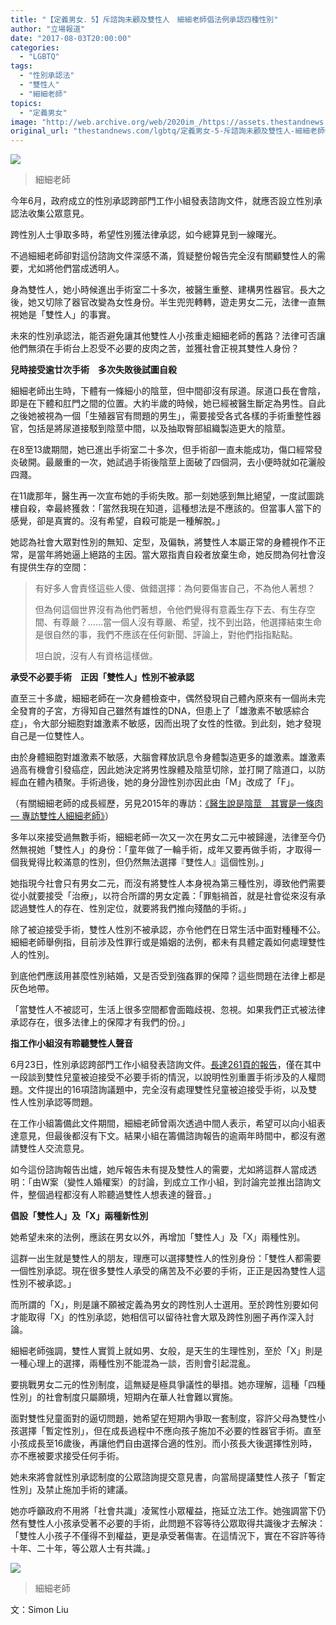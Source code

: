 ```yaml
---
title: "【定義男女．5】斥諮詢未顧及雙性人　細細老師倡法例承認四種性別"
author: "立場報道"
date: "2017-08-03T20:00:00"
categories:
  - "LGBTQ"
tags:
  - "性別承認法"
  - "雙性人"
  - "細細老師"
topics:
  - "定義男女"
image: "http://web.archive.org/web/2020im_/https://assets.thestandnews.com/media/photos/small_OBNwe.png"
original_url: "thestandnews.com/lgbtq/定義男女-5-斥諮詢未顧及雙性人-細細老師倡法例承認四種性別"
---
```

![](http://web.archive.org/web/2020im_/https://assets.thestandnews.com/media/photos/small_OBNwe.png)
> 細細老師

今年6月，政府成立的性別承認跨部門工作小組發表諮詢文件，就應否設立性別承認法收集公眾意見。

跨性別人士爭取多時，希望性別獲法律承認，如今總算見到一線曙光。

不過細細老師卻對這份諮詢文件深感不滿，質疑整份報告完全沒有關顧雙性人的需要，尤如將他們當成透明人。

身為雙性人，她小時候進出手術室二十多次，被醫生重整、建構男性器官。長大之後，她又切除了器官改變為女性身份。半生兜兜轉轉，遊走男女二元，法律一直無視她是「雙性人」的事實。

未來的性別承認法，能否避免讓其他雙性人小孩重走細細老師的舊路？法律可否讓他們無須在手術台上忍受不必要的皮肉之苦，並獲社會正視其雙性人身份？

**兒時接受逾廿次手術　多次失敗後試圖自殺**

細細老師出生時，下體有一條細小的陰莖，但中間卻沒有尿道。尿道口長在會陰，即是在下體和肛門之間的位置。大約半歲的時候，她已經被醫生斷定為男性。自此之後她被視為一個「生殖器官有問題的男生」，需要接受各式各樣的手術重整性器官，包括是將尿道接駁到陰莖中間，以及抽取臀部組織製造更大的陰莖。

在8至13歲期間，她已進出手術室二十多次，但手術卻一直未能成功，傷口經常發炎破開。最嚴重的一次，她試過手術後陰莖上面破了四個洞，去小便時就如花灑般四濺。

在11歲那年，醫生再一次宣布她的手術失敗。那一刻她感到無比絕望，一度試圖跳樓自殺，幸最終獲救：「當然我現在知道，這種想法是不應該的。但當事人當下的感覺，卻是真實的。沒有希望，自殺可能是一種解脫。」

她認為社會大眾對性別的無知、定型，及偏執，將雙性人本屬正常的身體視作不正常，是當年將她逼上絕路的主因。當大眾指責自殺者放棄生命，她反問為何社會沒有提供生存的空間：

> 有好多人會責怪這些人傻、做錯選擇：為何要傷害自己，不為他人著想？
> 
> 但為何這個世界沒有為他們著想，令他們覺得有意義生存下去、有生存空間、有尊嚴？……當一個人沒有尊嚴、希望，找不到出路，他選擇結束生命是很自然的事，我們不應該在任何新聞、評論上，對他們指指點點。
> 
> 坦白說，沒有人有資格這樣做。

**承受不必要手術　正因「雙性人」性別不被承認**

直至三十多歲，細細老師在一次身體檢查中，偶然發現自己體內原來有一個尚未完全發育的子宮，方得知自己雖然有雄性的DNA，但患上了「雄激素不敏感綜合症」，令大部分細胞對雄激素不敏感，因而出現了女性的性徵。到此刻，她才發現自己是一位雙性人。

由於身體細胞對雄激素不敏感，大腦會釋放訊息令身體製造更多的雄激素。雄激素過高有機會引發癌症，因此她決定將男性腺體及陰莖切除，並打開了陰道口，以防經血在體內積聚。手術過後，她的身分證性別亦因此由「M」改成了「F」。

（有關細細老師的成長經歷，另見2015年的專訪：[《醫生說是陰莖　其實是一條肉 — 專訪雙性人細細老師》](../../lgbtq/%E9%86%AB%E7%94%9F%E8%AA%AA%E6%98%AF%E9%99%B0%E8%8E%96-%E5%85%B6%E5%AF%A6%E6%98%AF%E4%B8%80%E6%A2%9D%E8%82%89-%E5%B0%88%E8%A8%AA%E9%9B%99%E6%80%A7%E4%BA%BA-%E7%B4%B0%E7%B4%B0%E8%80%81%E5%B8%AB/)）

多年以來接受過無數手術，細細老師一次又一次在男女二元中被歸邊，法律至今仍然無視她「雙性人」的身份：「童年做了一輪手術，成年又要再做手術，才取得一個我覺得比較滿意的性別，但仍然無法選擇『雙性人』這個性別。」

她指現今社會只有男女二元，而沒有將雙性人本身視為第三種性別，導致他們需要從小就要接受「治療」，以符合所謂的男女定義：「罪魁禍首，就是社會從來沒有承認過雙性人的存在、性別定位，就要將我們推向殘酷的手術。」

除了被迫接受手術，雙性人性別不被承認，亦令他們在日常生活中面對種種不公。細細老師舉例指，目前涉及性罪行或是婚姻的法例，都未有具體定義如何處理雙性人的性別。

到底他們應該用甚麼性別結婚，又是否受到強姦罪的保障？這些問題在法律上都是灰色地帶。

「當雙性人不被認可，生活上很多空間都會面臨歧視、忽視。如果我們正式被法律承認存在，很多法律上的保障才有我們的份。」

**指工作小組沒有聆聽雙性人聲音**

6月23日，性別承認跨部門工作小組發表諮詢文件。[長達261頁的報告](http://web.archive.org/web/20210725000328/http://www.iwggr.gov.hk/chi/pdf/consultation01.pdf)，僅在其中一段談到雙性兒童被迫接受不必要手術的情況，以說明性別重置手術涉及的人權問題。文件提出的16項諮詢議題中，完全沒有處理雙性兒童被迫接受手術，以及雙性人性別承認等問題。

在工作小組籌備此文件期間，細細老師曾兩次透過中間人表示，希望可以向小組表達意見，但最後都沒有下文。結果小組在籌備諮詢報告的逾兩年時間中，都沒有邀請雙性人交流意見。

如今這份諮詢報告出爐，她斥報告未有提及雙性人的需要，尤如將這群人當成透明：「由W案（變性人婚權案）的討論，到成立工作小組，到討論完並推出諮詢文件，整個過程都沒有人聆聽過雙性人想表達的聲音。」

**倡設「雙性人」及「X」兩種新性別**

她希望未來的法例，應該在男女以外，再增加「雙性人」及「X」兩種性別。

這群一出生就是雙性人的朋友，理應可以選擇雙性人的性別身份：「雙性人都需要一個性別承認。現在很多雙性人承受的痛苦及不必要的手術，正正是因為雙性人這性別不被承認。」

而所謂的「X」，則是讓不願被定義為男女的跨性別人士選用。至於跨性別要如何才能取得「X」的性別承認，她相信可以留待社會大眾及跨性別圈子再作深入討論。

細細老師強調，雙性人實質上就如男、女般，是天生的生理性別，至於「X」則是一種心理上的選擇，兩種性別不能混為一談，否則會引起混亂。

要挑戰男女二元的性別制度，這無疑是極具爭議性的舉措。她亦理解，這種「四種性別」的社會制度只屬願境，短期內在華人社會難以實施。

面對雙性兒童面對的逼切問題，她希望在短期內爭取一套制度，容許父母為雙性小孩選擇「暫定性別」，但在成長過程中不應向孩子施加不必要的性器官手術。直至小孩成長至16歲後，再讓他們自由選擇合適的性別。而小孩長大後選擇性別時，亦不應被要求接受任何手術。

她未來將會就性別承認制度的公眾諮詢提交意見書，向當局提議雙性人孩子「暫定性別」及禁止施加手術的建議。

她亦呼籲政府不用將「社會共識」凌駕性小眾權益，拖延立法工作。她強調當下仍然有雙性人小孩承受著不必要的手術，此問題不容等待公眾取得共識後才去解決：「雙性人小孩子不僅得不到權益，更是承受著傷害。在這情況下，實在不容許等待十年、二十年，等公眾人士有共識。」

![](http://web.archive.org/web/2020im_/https://assets.thestandnews.com/media/photos/small2_mPX0c.png)
> 細細老師

文：Simon Liu